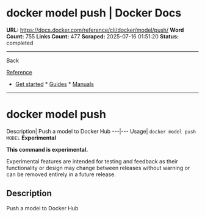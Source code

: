 # docker model push | Docker Docs

**URL:** https://docs.docker.com/reference/cli/docker/model/push/
**Word Count:** 755
**Links Count:** 477
**Scraped:** 2025-07-16 01:51:20
**Status:** completed

---

Back

[Reference](https://docs.docker.com/reference/)

  * [Get started](https://docs.docker.com/get-started/)   * [Guides](https://docs.docker.com/guides/)   * [Manuals](https://docs.docker.com/manuals/)

* * *

# docker model push

Description| Push a model to Docker Hub   ---|---   Usage| `docker model push MODEL`      **Experimental**

**This command is experimental.**

Experimental features are intended for testing and feedback as their functionality or design may change between releases without warning or can be removed entirely in a future release.

## Description

Push a model to Docker Hub